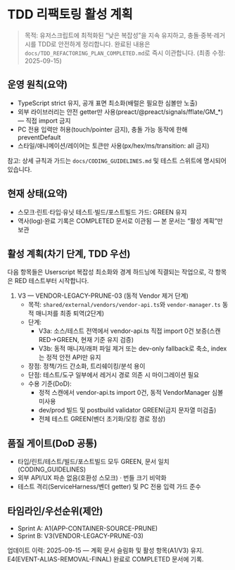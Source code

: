 # TDD 리팩토링 활성 계획

> 목적: 유저스크립트에 최적화된 “낮은 복잡성”을 지속 유지하고,
> 충돌·중복·레거시를 TDD로 안전하게 정리합니다. 완료된 내용은
> `docs/TDD_REFACTORING_PLAN_COMPLETED.md`로 즉시 이관합니다. (최종 수정:
> 2025-09-15)

## 운영 원칙(요약)

- TypeScript strict 유지, 공개 표면 최소화(배럴은 필요한 심볼만 노출)
- 외부 라이브러리는 안전 getter만 사용(preact/@preact/signals/fflate/GM\_\*) —
  직접 import 금지
- PC 전용 입력만 허용(touch/pointer 금지), 충돌 가능 동작에 한해 preventDefault
- 스타일/애니메이션/레이어는 토큰만 사용(px/hex/ms/transition: all 금지)

참고: 상세 규칙과 가드는 `docs/CODING_GUIDELINES.md` 및 테스트 스위트에 명시되어
있습니다.

## 현재 상태(요약)

- 스모크·린트·타입·유닛 테스트·빌드/포스트빌드 가드: GREEN 유지
- 역사(log)·완료 기록은 COMPLETED 문서로 이관됨 — 본 문서는 “활성 계획”만 보관

## 활성 계획(차기 단계, TDD 우선)

다음 항목들은 Userscript 복잡성 최소화와 경계 하드닝에 직결되는 작업으로, 각
항목은 RED 테스트부터 시작합니다.

1. V3 — VENDOR-LEGACY-PRUNE-03 (동적 Vendor 제거 단계)
   - 목적: `shared/external/vendors/vendor-api.ts`와 `vendor-manager.ts` 동적
     매니저를 최종 퇴역(2단계)
   - 단계:
     - V3a: 소스/테스트 전역에서 vendor-api.ts 직접 import 0건 보증(스캔
       RED→GREEN, 현재 기준 유지 검증)
     - V3b: 동적 매니저/래퍼 파일 제거 또는 dev-only fallback로 축소, index는
       정적 안전 API만 유지
   - 장점: 정책/가드 간소화, 트리쉐이킹/분석 용이
   - 단점: 테스트/도구 일부에서 레거시 경로 의존 시 마이그레이션 필요
   - 수용 기준(DoD):
     - 정적 스캔에서 vendor-api.ts import 0건, 동적 VendorManager 심볼 미사용
     - dev/prod 빌드 및 postbuild validator GREEN(금지 문자열 미검출)
     - 전체 테스트 GREEN(벤더 초기화/모킹 경로 정상)

<!-- E4(EVENT-ALIAS-REMOVAL-FINAL)는 2025-09-15 완료되어 COMPLETED 문서로 이관되었습니다. -->

## 품질 게이트(DoD 공통)

- 타입/린트/테스트/빌드/포스트빌드 모두 GREEN, 문서 일치(CODING_GUIDELINES)
- 외부 API/UX 파손 없음(호환성 스모크) · 번들 크기 비악화
- 테스트 격리(ServiceHarness/벤더 getter) 및 PC 전용 입력 가드 준수

## 타임라인/우선순위(제안)

- Sprint A: A1(APP-CONTAINER-SOURCE-PRUNE)
- Sprint B: V3(VENDOR-LEGACY-PRUNE-03)

업데이트 이력: 2025-09-15 — 계획 문서 슬림화 및 활성 항목(A1/V3) 유지.
E4(EVENT-ALIAS-REMOVAL-FINAL) 완료로 COMPLETED 문서에 기록.
